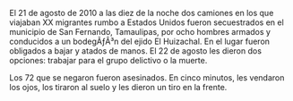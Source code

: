 El 21 de agosto de 2010 a las diez de la noche dos camiones en los que viajaban XX migrantes rumbo a Estados Unidos fueron secuestrados en el municipio de San Fernando, Tamaulipas, por ocho hombres armados y conducidos a un bodegÃƒÂ³n del ejido El Huizachal. En el lugar fueron obligados a bajar y atados de manos. El 22 de agosto les dieron dos opciones: trabajar para el grupo delictivo o la muerte. 

Los 72 que se negaron fueron asesinados. En cinco minutos, les vendaron los ojos, los tiraron al suelo y les dieron un tiro en la frente.  
